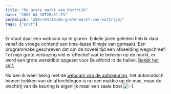 ```yaml
---
title: "De grote markt van Kortrijk"
date: "2007-04-10T20:51:23"
permalink: "2007/04/10/de-grote-markt-van-kortrijk/"
tags: ["post"]
---
```

Er staat daar een webcam op te gluren. Enkele jaren geleden heb ik daar vanaf de vroege ochtend een time-lapse filmpje van gemaakt. Een programmake geschreven dat om de zoveel tijd een afbeelding wegschreef. Tot mijn grote verbazing viel er effectief wat te beleven op de markt, er werd een grote wereldbol opgezet voor BusWorld in de hallen. [Bekijk het zelf.](http://www.youtube.com/watch?v=DbjqP6lHCzs "http://www.youtube.com/watch?v=DbjqP6lHCzs")

Nu ben ik weer bezig met de [webcam van de autokeuring](http://www.km.be/webcam/webcam_harelbeke/webcam.jpg "http://www.km.be/webcam/webcam_harelbeke/webcam.jpg"), het automatisch binnen trekken van de afbeeldingen is nu een makkie op de mac, maar de wachtrij van de keuring is eigenlijk maar een saaie boel ![:-)](http://www.donebysimon.be/blog/wp-includes/images/smilies/icon_smile.gif)
